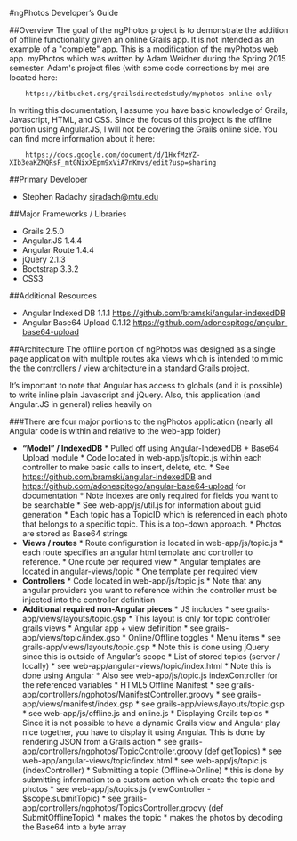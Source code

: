#ngPhotos Developer’s Guide

##Overview
The goal of the ngPhotos project is to demonstrate the addition of offline functionality given an online Grails app. It is not intended as an example of a "complete" app. This is a modification of the myPhotos web app. myPhotos which was written by Adam Weidner during the Spring 2015 semester. Adam's project files (with some code corrections by me) are located here: 


        https://bitbucket.org/grailsdirectedstudy/myphotos-online-only 


In writing this documentation, I assume you have basic knowledge of Grails, Javascript, HTML, and CSS. Since the focus of this project is the offline portion using Angular.JS, I will not be covering the Grails online side. You can find more information about it here:

        https://docs.google.com/document/d/1HxfMzYZ-XIb3eaKZMQRsF_mtGNixXEpm9xViA7nKmvs/edit?usp=sharing 


##Primary Developer
* Stephen Radachy <sjradach@mtu.edu>


##Major Frameworks / Libraries
* Grails 2.5.0
* Angular.JS 1.4.4
* Angular Route 1.4.4 
* jQuery 2.1.3
* Bootstrap 3.3.2
* CSS3


##Additional Resources
* Angular Indexed DB 1.1.1 https://github.com/bramski/angular-indexedDB 
* Angular Base64 Upload 0.1.12 https://github.com/adonespitogo/angular-base64-upload


##Architecture﻿
The offline portion of ngPhotos was designed as a single page application with multiple routes aka views which is intended to mimic the the controllers / view architecture in a standard Grails project.


It’s important to note that Angular has access to globals (and it is possible) to write inline plain Javascript and jQuery. Also, this application (and Angular.JS in general) relies heavily on 


###There are four major portions to the ngPhotos application (nearly all Angular code is within and relative to the web-app folder)
* **“Model” / IndexedDB**
      * Pulled off using Angular-IndexedDB + Base64 Upload module
      * Code located in web-app/js/topic.js within each controller to make basic calls to insert, delete, etc.
      * See https://github.com/bramski/angular-indexedDB and https://github.com/adonespitogo/angular-base64-upload for documentation
      * Note indexes are only required for fields you want to be searchable
      * See web-app/js/util.js for information about guid generation
      * Each topic has a TopicID which is referenced in each photo that belongs to a specific topic. This is a top-down approach.
      * Photos are stored as Base64 strings
* **Views / routes**
      * Route configuration is located in web-app/js/topic.js
         * each route specifies an angular html template and controller to reference.
         * One route per required view
      * Angular templates are located in angular-views/topic
         * One template per required view
* **Controllers**
      * Code located in web-app/js/topic.js
      * Note that any angular providers you want to reference within the controller must be injected into the controller definition
* **Additional  required non-Angular pieces**
      * JS includes
         * see grails-app/views/layouts/topic.gsp
         * This layout is only for topic controller grails views
      * Angular app + view definition
         * see grails-app/views/topic/index.gsp
      * Online/Offline toggles
         * Menu items
            * see grails-app/views/layouts/topic.gsp
               * Note this is done using jQuery since this is outside of Angular’s scope
         * List of stored topics (server / locally)
            * see web-app/angular-views/topic/index.html
               * Note this is done using Angular
            * Also see web-app/js/topic.js indexController for the referenced variables
      * HTML5 Offline Manifest
         * see grails-app/controllers/ngphotos/ManifestController.groovy
         * see grails-app/views/manifest/index.gsp
         * see grails-app/views/layouts/topic.gsp
         * see web-app/js/offline.js and online.js
      * Displaying Grails topics
         * Since it is not possible to have a dynamic Grails view and Angular play nice together, you have to display it using Angular. This is done by rendering JSON from a Grails action
            * see grails-app/controllers/ngphotos/TopicController.groovy (def getTopics)
            * see web-app/angular-views/topic/index.html
            * see web-app/js/topic.js (indexController)
      * Submitting a topic (Offline->Online)
         * this is done by submitting information to a custom action which create the topic and photos
         * see web-app/js/topics.js (viewController - $scope.submitTopic)
         * see grails-app/controllers/ngphotos/TopicsController.groovy (def SubmitOfflineTopic)
            * makes the topic
            * makes the photos by decoding the Base64 into a byte array
